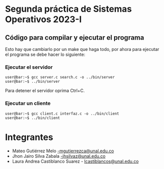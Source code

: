 # Segunda práctica de Sistemas Operativos 2023-I

## Código para compilar y ejecutar el programa

Esto hay que cambiarlo por un make que haga todo, por ahora para ejecutar el programa se debe hacer lo siguiente:

### Ejecutar el servidor


```console
user@bar:~$ gcc server.c search.c -o ../bin/server
user@bar:~$ ../bin/server
```

Para detener el servidor oprima Ctrl+C.
### Ejecutar un cliente

```console
user@bar:~$ gcc client.c interfaz.c -o ../bin/client
user@bar:~$ ../bin/client
```
# Integrantes 

* Mateo Gutiérrez Melo -mgutierrezca@unal.edu.co
* Jhon Jairo Silva Zabala -jhsilvaz@unal.edu.co
* Laura Andrea Castiblanco Suarez - lcastiblancos@unal.edu.co